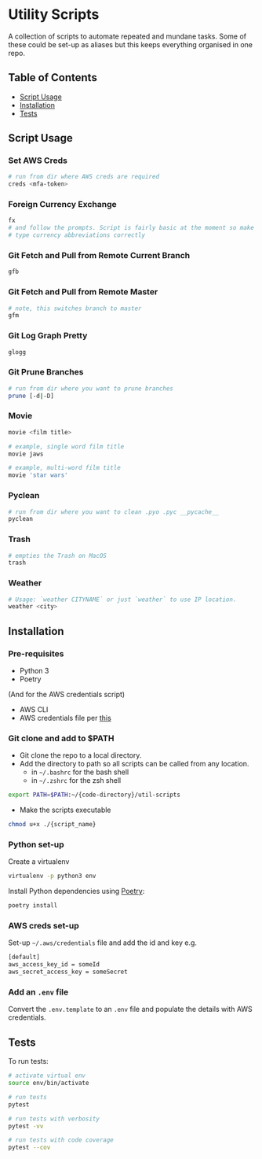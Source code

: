 # Utility Scripts

A collection of scripts to automate repeated and mundane tasks. Some of these could be set-up as aliases but this keeps everything organised in one repo.

## Table of Contents

- [Script Usage](#script-usage)
- [Installation](#installation)
- [Tests](#tests)

## Script Usage

### Set AWS Creds

```bash
# run from dir where AWS creds are required
creds <mfa-token>
```

### Foreign Currency Exchange

```bash
fx
# and follow the prompts. Script is fairly basic at the moment so make sure to
# type currency abbreviations correctly
```

### Git Fetch and Pull from Remote Current Branch

```bash
gfb
```

### Git Fetch and Pull from Remote Master

```bash
# note, this switches branch to master
gfm
```

### Git Log Graph Pretty

```bash
glogg
```

### Git Prune Branches

```bash
# run from dir where you want to prune branches
prune [-d|-D]
```

### Movie

```bash
movie <film title>

# example, single word film title
movie jaws

# example, multi-word film title
movie 'star wars'
```

### Pyclean

```bash
# run from dir where you want to clean .pyo .pyc __pycache__
pyclean
```

### Trash

```bash
# empties the Trash on MacOS
trash
```

### Weather

```bash
# Usage: `weather CITYNAME` or just `weather` to use IP location.
weather <city>
```

## Installation

### Pre-requisites

* Python 3
* Poetry

(And for the AWS credentials script)

* AWS CLI
* AWS credentials file per [this](https://aws.amazon.com/blogs/security/a-new-and-standardized-way-to-manage-credentials-in-the-aws-sdks/)

### Git clone and add to $PATH

* Git clone the repo to a local directory.
* Add the directory to path so all scripts can be called from any location.
  * in `~/.bashrc` for the bash shell
  * in `~/.zshrc` for the zsh shell

```bash
export PATH=$PATH:~/{code-directory}/util-scripts
```

* Make the scripts executable

```bash
chmod u+x ./{script_name}
```

### Python set-up

Create a virtualenv

```bash
virtualenv -p python3 env
```

Install Python dependencies using [Poetry](https://poetry.eustace.io/docs/cli/):

```bash
poetry install
```

### AWS creds set-up

Set-up `~/.aws/credentials` file and add the id and key e.g.

```txt
[default]
aws_access_key_id = someId
aws_secret_access_key = someSecret
```

### Add an `.env` file
Convert the `.env.template` to an `.env` file and populate the details with AWS credentials.


## Tests

To run tests:

```bash
# activate virtual env
source env/bin/activate

# run tests
pytest

# run tests with verbosity
pytest -vv

# run tests with code coverage
pytest --cov
```
